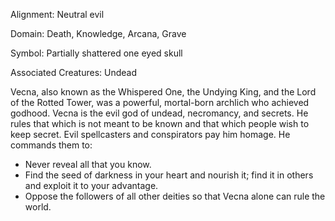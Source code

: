 Alignment: Neutral evil

Domain: Death, Knowledge, Arcana, Grave

Symbol: Partially shattered one eyed skull

Associated Creatures: Undead

Vecna, also known as the Whispered One, the Undying King, and the Lord of the Rotted Tower, was a powerful, mortal-born archlich who achieved godhood. Vecna is the evil god of undead, necromancy, and secrets. He rules that which is not meant to be known and that which people wish to keep secret. Evil spellcasters and conspirators pay him homage. He commands them to:

- Never reveal all that you know.
- Find the seed of darkness in your heart and nourish it; find it in others and exploit it to your advantage.
- Oppose the followers of all other deities so that Vecna alone can rule the world.